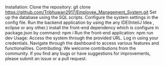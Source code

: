 Installation:
Clone the repository: git clone https://github.com/Tribhuwan2917/Employee_Management_System.git
Set up the database using the SQL scripts.
Configure the system settings in the config file.
Run the backend application by using the any IDE(InteliJ Idea , eclipse or any other.)
install the front-end dependency which is configure in package.json by command: npm i
Run the front-end application: npm run dev 
Usage:
Access the system through the provided URL.
Log in using your credentials.
Navigate through the dashboard to access various features and functionalities.
Contributing:
We welcome contributions from the community. If you find any bugs or have suggestions for improvements, please submit an issue or a pull request.
